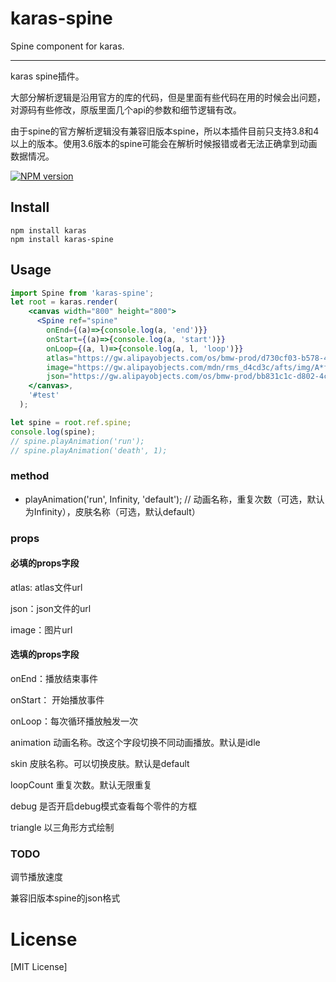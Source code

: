 # karas-spine
Spine component for karas.

---
karas spine插件。

大部分解析逻辑是沿用官方的库的代码，但是里面有些代码在用的时候会出问题，对源码有些修改，原版里面几个api的参数和细节逻辑有改。

由于spine的官方解析逻辑没有兼容旧版本spine，所以本插件目前只支持3.8和4以上的版本。使用3.6版本的spine可能会在解析时候报错或者无法正确拿到动画数据情况。

[![NPM version](https://img.shields.io/npm/v/karas.svg)](https://npmjs.org/package/karas)

## Install
```
npm install karas
npm install karas-spine
```

## Usage

```jsx
import Spine from 'karas-spine';
let root = karas.render(
    <canvas width="800" height="800">
      <Spine ref="spine"
        onEnd={(a)=>{console.log(a, 'end')}}
        onStart={(a)=>{console.log(a, 'start')}}
        onLoop={(a, l)=>{console.log(a, l, 'loop')}}
        atlas="https://gw.alipayobjects.com/os/bmw-prod/d730cf03-b578-4b25-89a1-ebb055827d30.txt"
        image="https://gw.alipayobjects.com/mdn/rms_d4cd3c/afts/img/A*f3ElSKHQjI8AAAAAAAAAAAAAARQnAQ"
        json="https://gw.alipayobjects.com/os/bmw-prod/bb831c1c-d802-4c87-b9a7-cdd492ee399a.json"/>
    </canvas>,
    '#test'
  );

let spine = root.ref.spine;
console.log(spine);
// spine.playAnimation('run');
// spine.playAnimation('death', 1);
```

### method

* playAnimation('run', Infinity, 'default'); // 动画名称，重复次数（可选，默认为Infinity），皮肤名称（可选，默认default）

### props
#### 必填的props字段
atlas: atlas文件url

json：json文件的url

image：图片url

#### 选填的props字段
onEnd：播放结束事件

onStart： 开始播放事件

onLoop：每次循环播放触发一次

animation 动画名称。改这个字段切换不同动画播放。默认是idle

skin 皮肤名称。可以切换皮肤。默认是default

loopCount 重复次数。默认无限重复

debug 是否开启debug模式查看每个零件的方框

triangle 以三角形方式绘制

### TODO

调节播放速度

兼容旧版本spine的json格式


# License
[MIT License]
